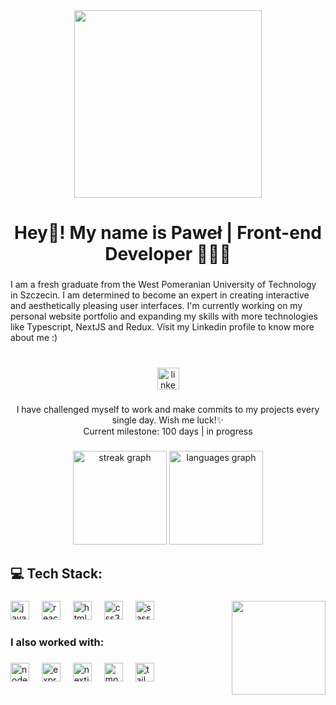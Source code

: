 <div align="center">
  <img height="300" src="https://i.imgur.com/K6N1PTT.png"  />
</div>

###

<h1 align="center">Hey👋! My name is Paweł | Front-end Developer 👨🏻‍💻</h1>

###

<p align="left">I am a fresh graduate from the West Pomeranian University of Technology in Szczecin. I am determined to become an expert in creating interactive and aesthetically pleasing user interfaces. I'm currently working on my personal website portfolio and expanding my skills with more technologies like Typescript, NextJS and Redux. Visit my Linkedin profile to know more about me :)</p>

###

<br clear="both">

<div align="center">
  <a href="https://www.linkedin.com/in/pbornikowski/" target="_blank">
    <img src="https://img.shields.io/static/v1?message=LinkedIn&logo=linkedin&label=&color=0077B5&logoColor=white&labelColor=&style=for-the-badge" height="35" alt="linkedin logo"  />
  </a>
</div>

###

<div align="center">I have challenged myself to work and make commits to my projects every single day. Wish me luck!✨</div>
<div align="center">Current milestone: 100 days | in progress </div>

###

<div align="center">
  <img src="https://streak-stats.demolab.com?user=BorPawel&locale=en&mode=daily&theme=dracula&hide_border=false&border_radius=5" height="150" alt="streak graph"  />
  <img src="https://github-readme-stats.vercel.app/api/top-langs?username=BorPawel&locale=en&hide_title=false&layout=compact&card_width=320&langs_count=5&theme=dracula&hide_border=false" height="150" alt="languages graph"  />
</div>

###

<h2 align="left">💻 Tech Stack:</h2>

###

<img align="right" height="150" src="https://media.giphy.com/media/z2KbVZxKCHxxIDhnsQ/giphy.gif"  />

###

<div align="left">
  <img src="https://skillicons.dev/icons?i=js" height="30" alt="javascript logo"  />
  <img width="12" />
  <img src="https://cdn.jsdelivr.net/gh/devicons/devicon/icons/react/react-original.svg" height="30" alt="react logo"  />
  <img width="12" />
  <img src="https://cdn.jsdelivr.net/gh/devicons/devicon/icons/html5/html5-original.svg" height="30" alt="html5 logo"  />
  <img width="12" />
  <img src="https://cdn.jsdelivr.net/gh/devicons/devicon/icons/css3/css3-original.svg" height="30" alt="css3 logo"  />
  <img width="12" />
  <img src="https://cdn.jsdelivr.net/gh/devicons/devicon/icons/sass/sass-original.svg" height="30" alt="sass logo"  />
</div>

###

<h3 align="left">I also worked with:</h3>

###

<div align="left">
  <img src="https://cdn.jsdelivr.net/gh/devicons/devicon/icons/nodejs/nodejs-original.svg" height="30" alt="nodejs logo"  />
  <img width="12" />
  <img src="https://cdn.jsdelivr.net/gh/devicons/devicon/icons/express/express-original.svg" height="30" alt="express logo"  />
  <img width="12" />
  <img src="https://cdn.jsdelivr.net/gh/devicons/devicon/icons/nextjs/nextjs-original.svg" height="30" alt="nextjs logo"  />
  <img width="12" />
  <img src="https://skillicons.dev/icons?i=mongodb" height="30" alt="mongodb logo"  />
  <img width="12" />
  <img src="https://cdn.simpleicons.org/tailwindcss/06B6D4" height="30" alt="tailwindcss logo"  />
</div>

###
